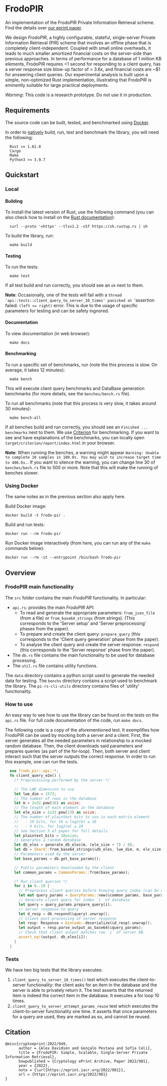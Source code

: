 # FrodoPIR

An implementation of the FrodoPIR Private Information Retrieval scheme. Find the details over [our eprint paper](https://eprint.iacr.org/2022/981.pdf).

We design *FrodoPIR*, a highly configurable, stateful, single-server Private Information Retrieval (PIR)
scheme that involves an offline phase that is completely client-independent. Coupled with small online
overheads, it leads to much smaller amortized financial costs on the server-side than previous approaches.
In terms of performance for a database of 1 million KB elements, FrodoPIR requires <1 second for
responding to a client query, has a server response size blow-up factor of > 3.6x, and financial costs are
~$1 for answering client queries. Our experimental analysis is built upon a simple, non-optimized
Rust implementation, illustrating that FrodoPIR is eminently suitable for large practical deployments.

*Warning*: This code is a research prototype. Do not use it in production.

## Requirements

The source code can be built, tested, and benchmarked using [Docker](#using-docker).

In order to [natively](#native) build, run, test and benchmark the library, you will need the following:

```
  Rust >= 1.61.0
  Cargo
  Make
  Python3 >= 3.9.7
```

## Quickstart

### Local

#### Building

To install the latest version of Rust, use the following command (you can also check how to install on the [Rust documentation](https://www.rust-lang.org/tools/install)):

```
  curl --proto '=https' --tlsv1.2 -sSf https://sh.rustup.rs | sh
```

To build the library, run:

```
  make build
```

#### Testing

To run the tests:

```
  make test
```

If all test build and run correctly, you should see an `ok` next to them.

**Note**: Occasionally, one of the tests will fail with a `thread 'api::tests::client_query_to_server_10_times' panicked at `'assertion failed: `(left == right)` error. This is due to the usage of specific parameters for testing and can be safely ingnored.

#### Documentation

To view documentation (in web browser):

```
  make docs
```

#### Benchmarking

To run a specific set of benchmarks, run (note the this process is slow. On average, it takes 12 minutes):

```
  make bench
```

This will execute client query benchmarks and DataBase generation benchmarks (for more details, see the `benches/bench.rs` file).

To run all benchmarks (note that this process is very slow, it takes around 30 minutes):

```
  make bench-all
```

If all benches build and run correctly, you should see an `Finished ... benchmarks` next to them.
We use [Criterion](https://bheisler.github.io/criterion.rs/book/index.html) for benchmarking.
If you want to see and have explanations of the benchmarks, you can locally open `target/criterion/report/index.html` in your browser.

**Note**: When running the benches, a warning might appear ``Warning: Unable to complete 10 samples in 100.0s. You may wish to increase target time to 486.6s.``. If you want to silence the warning, you can change line 30 of `benches/bech.rs` file to 500 or more. Note that this will make the running of benches slower.

### Using Docker

The same notes as in the previous section also apply here.

Build Docker image:

```
docker build -t frodo-pir .
```

Build and run tests:

```
docker run --rm frodo-pir
```

Run Docker image interactively (from here, you can run any of the `make` commands below):

```
docker run --rm -it --entrypoint /bin/bash frodo-pir
```

## Overview

### FrodoPIR main functionality

The `src` folder contains the main *FrodoPIR* functionality. In particular:
  * `api.rs`: provides the main *FrodoPIR* API:
    * To read and generate the appropriate parameters: `from_json_file` (from a file) or `from_base64_strings` (from strings).
      (This corresponds to the 'Server setup' and 'Server preprocessing' phases from the paper).
    * To prepare and create the client query: `prepare_query` (this corresponds to the 'Client query generation' phase from the paper).
    * To analyse the client query and create the server response: `respond` (this corresponds to the 'Server response' phase from the paper).
  * The `db.rs` file contains the main functionality to be used for database processing.
  * The `util.rs` file contains utility functions.

The `data` directory contains a python script used to generate the needed data for testing.
The `benchs` directory contains a script used to benchmark the library.
The `pi-rs-cli-utils` directory contains files of 'utility' functionality.

### How to use

An easy way to see how to use the library can be found on the tests on the `api.rs` file. For full code documentation of the code, run `make docs`.

The following code is a copy of the aforementioned test. It exemplifies how FrodoPIR can be used by mocking both a server and a client.
First, the server generates all the needed parameters in relationship to a mocked random database.
Then, the client downloads said parameters and prepares queries (as part of the for-loop).
Then, both server and client interact such that the server outputs the correct response.
In order to run this example, one can run the tests.

```rust
  use frodo_pir::api::*;
  fn client_query_e2e() {
    /* Preprocessing performed by the server */

    // The LWE dimension to use
    let lwe_dim = 1572;
    // The number of rows in the database
    let m = 2u32.pow(16) as usize;
    // The length of each element in the database
    let ele_size = 2u32.pow(13) as usize;
    // The number of plaintext bits to use in each matrix element
    //   - 10 bits, for 16 ≤ log2(m) ≤ 18
    //   - 9 bits, for log2(m) ≤ 20
    // see Section 5 of paper for full details
    let plaintext_bits = 10usize;
    // Generates a random database
    let db_eles = generate_db_eles(m, (ele_size + 7) / 8);
    let db = Shard::from_base64_strings(&db_eles, lwe_dim, m, ele_size, plaintext_bits);
    // Parameters used by the server
    let base_params = db.get_base_params();

    // Public parameters downloaded by the client
    let common_params = CommonParams::from(base_params);

    /* Run client queries */
    for i in 0..10 {
      // Preprocess client queries before knowing query index (can be done offline)
      let mut query_params = QueryParams::new(&common_params, base_params);
      // Generate client query for index `i` of database
      let query = query_params.prepare_query(i);
      // Server response to query
      let d_resp = db.respond(&query).unwrap();
      // Client post-processing of server response
      let resp: Response = bincode::deserialize(&d_resp).unwrap();
      let output = resp.parse_output_as_base64(&query_params);
      // Check that client output matches row `i` of server DB.
      assert_eq!(output, db_eles[i]);
    }
  }
```
### Tests

We have two big tests that the library executes:

1. `client_query_to_server_10_times()` test which executes the client-to-server functionality:
   the client asks for an item in the database and the server is able to privately return it.
   The test asserts that the returned item is indeed the correct item in the database.
   It executes a for loop 10 times.
2. `client_query_to_server_attempt_params_reuse` test which executes the client-to-server
   functionality one time. It asserts that once parameters for a query are used, they
   are marked as so, and cannot be reused.

## Citation

```
@misc{cryptoeprint:2022/949,
      author = {Alex Davidson and Gonçalo Pestana and Sofía Celi},
      title = {FrodoPIR: Simple, Scalable, Single-Server Private Information Retrieval},
      howpublished = {Cryptology ePrint Archive, Paper 2022/981},
      year = {2022},
      note = {\url{https://eprint.iacr.org/2022/981}},
      url = {https://eprint.iacr.org/2022/981}
}
```
